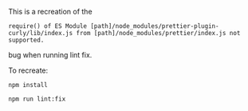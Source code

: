 This is a recreation of the 

`require() of ES Module [path]/node_modules/prettier-plugin-curly/lib/index.js from [path]/node_modules/prettier/index.js not supported.` 

bug when running lint fix.

To recreate:

`npm install`

`npm run lint:fix`